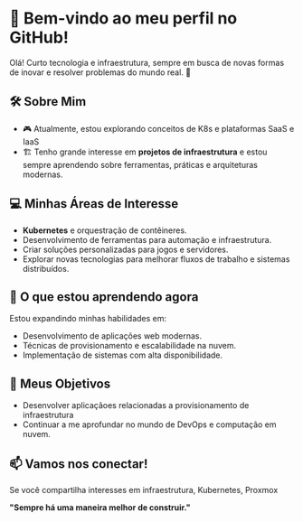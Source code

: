 # 🌟 Bem-vindo ao meu perfil no GitHub!  

Olá! Curto tecnologia e infraestrutura, sempre em busca de novas formas de inovar e resolver problemas do mundo real. 🚀  

## 🛠️ Sobre Mim  
- 🎮 Atualmente, estou explorando conceitos de K8s e plataformas SaaS e IaaS
- 🏗️ Tenho grande interesse em **projetos de infraestrutura** e estou sempre aprendendo sobre ferramentas, práticas e arquiteturas modernas.  

## 💻 Minhas Áreas de Interesse  
- **Kubernetes** e orquestração de contêineres.  
- Desenvolvimento de ferramentas para automação e infraestrutura.  
- Criar soluções personalizadas para jogos e servidores.  
- Explorar novas tecnologias para melhorar fluxos de trabalho e sistemas distribuídos.  

## 🌱 O que estou aprendendo agora  
Estou expandindo minhas habilidades em:  
- Desenvolvimento de aplicações web modernas.  
- Técnicas de provisionamento e escalabilidade na nuvem.  
- Implementação de sistemas com alta disponibilidade.  

## 🚀 Meus Objetivos  

- Desenvolver aplicaçãoes relacionadas a provisionamento de infraestrutura
- Continuar a me aprofundar no mundo de DevOps e computação em nuvem.  

## 📫 Vamos nos conectar!  
Se você compartilha interesses em infraestrutura, Kubernetes, Proxmox

**"Sempre há uma maneira melhor de construir."**  
